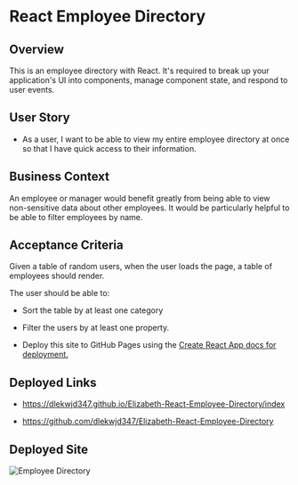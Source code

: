 # React Employee Directory

## Overview

This is an employee directory with React. It's required to break up your application's UI into components, manage component state, and respond to user events.

## User Story

* As a user, I want to be able to view my entire employee directory at once so that I have quick access to their information.

## Business Context

An employee or manager would benefit greatly from being able to view non-sensitive data about other employees. It would be particularly helpful to be able to filter employees by name.

## Acceptance Criteria

Given a table of random users, when the user loads the page, a table of employees should render. 

The user should be able to:

  * Sort the table by at least one category

  * Filter the users by at least one property.



* Deploy this site to GitHub Pages using the [Create React App docs for deployment.](https://create-react-app.dev/docs/deployment/#github-pages)


## Deployed Links

* https://dlekwjd347.github.io/Elizabeth-React-Employee-Directory/index 

* https://github.com/dlekwjd347/Elizabeth-React-Employee-Directory

## Deployed Site

![Employee Directory](../assets/screenshot.JPG)

